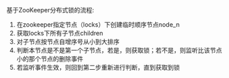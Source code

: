基于ZooKeeper分布式锁的流程:
1. 在zookeeper指定节点（locks）下创建临时顺序节点node_n
2. 获取locks下所有子节点children
3. 对子节点按节点自增序号从小到大排序
4. 判断本节点是不是第一个子节点，若是，则获取锁；若不是，则监听比该节点小的那个节点的删除事件
5. 若监听事件生效，则回到第二步重新进行判断，直到获取到锁

